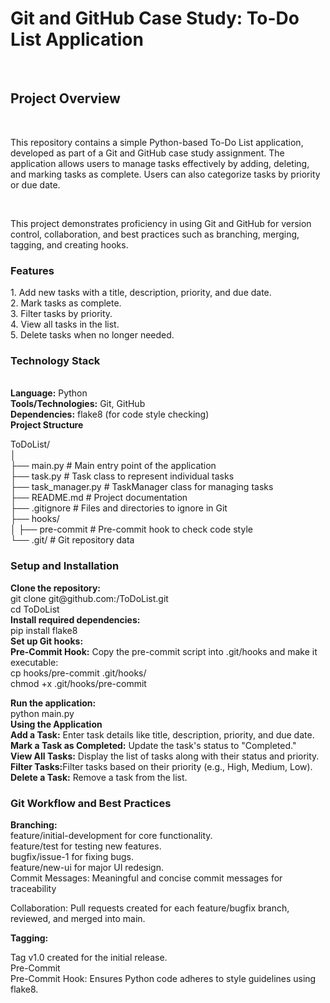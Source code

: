 <H1>Git and GitHub Case Study: To-Do List Application</H1>
<br>
<H2>Project Overview</H2>
<br>
<p>This repository contains a simple Python-based To-Do List application, developed as part of a Git and GitHub case study assignment. The application allows users to manage tasks effectively by adding, deleting, and marking tasks as complete. Users can also categorize tasks by priority or due date.</p>
<br>
<p>This project demonstrates proficiency in using Git and GitHub for version control, collaboration, and best practices such as branching, merging, tagging, and creating hooks.</p>

<H3>Features</H3>
  1. Add new tasks with a title, description, priority, and due date.<br>
  2. Mark tasks as complete.<br>
  3. Filter tasks by priority.<br>
  4. View all tasks in the list.<br>
  5. Delete tasks when no longer needed.<br>
<H3>Technology Stack</H3><br>
<B>Language:</B> Python<br>
<B>Tools/Technologies:</B> Git, GitHub<br>
<B>Dependencies:</B> flake8 (for code style checking)
<br>
<b>Project Structure</b>

ToDoList/<br>
│<br>
├── main.py                # Main entry point of the application<br>
├── task.py                # Task class to represent individual tasks<br>
├── task_manager.py        # TaskManager class for managing tasks<br>
├── README.md              # Project documentation<br>
├── .gitignore             # Files and directories to ignore in Git<br>
├── hooks/        <br>
│   ├── pre-commit         # Pre-commit hook to check code style<br>
└── .git/                  # Git repository data<br>
<H3>Setup and Installation</H3>
<b>Clone the repository:</b><br>
git clone git@github.com:<YourUsername>/ToDoList.git<br>
cd ToDoList<br>
<b>Install required dependencies:</b><br>
pip install flake8<br>
<b>Set up Git hooks:</b><br>
<b>Pre-Commit Hook:</b> Copy the pre-commit script into .git/hooks and make it executable:<br>
cp hooks/pre-commit .git/hooks/<br>
chmod +x .git/hooks/pre-commit<br>

<b>Run the application:</b><br>
  python main.py<br>
<b>Using the Application</b><br>
<b>Add a Task:</b> Enter task details like title, description, priority, and due date.<br>
<b>Mark a Task as Completed:</b> Update the task's status to "Completed."<br>
<b>View All Tasks:</b> Display the list of tasks along with their status and priority.<br>
<b>Filter Tasks:</b>Filter tasks based on their priority (e.g., High, Medium, Low).<br>
<b>Delete a Task:</b> Remove a task from the list.<br>

<h3>Git Workflow and Best Practices</h3>
<b>Branching:</b>
<br>
feature/initial-development for core functionality.<br>
feature/test for testing new features.<br>
bugfix/issue-1 for fixing bugs.<br>
feature/new-ui for major UI redesign.<br>
Commit Messages: Meaningful and concise commit messages for traceability <br>

Collaboration: Pull requests created for each feature/bugfix branch, reviewed, and merged into main.<br>


<b>Tagging:</b> <br>

Tag v1.0 created for the initial release.<br>
Pre-Commit <br>
Pre-Commit Hook: Ensures Python code adheres to style guidelines using flake8. 
